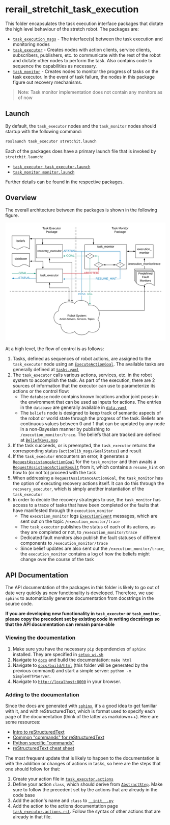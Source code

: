 # rerail_stretchit_task_execution

This folder encapsulates the task execution interface packages that dictate the high level behaviour of the stretch robot. The packages are:

- [`task_execution_msgs`](task_execution_msgs/) - The interface(s) between the task execution and monitoring nodes
- [`task_executor`](task_executor/) - Creates nodes with action clients, service clients, subscribers, publishers, etc. to communicate with the rest of the robot and dictate other nodes to perform the task. Also contains code to sequence the capabilities as necessary.
- [`task_monitor`](task_monitor/) - Creates nodes to monitor the progress of tasks on the task executor. In the event of task failure, the nodes in this package figure out recovery mechanisms.

> Note: Task monitor implementation does not contain any monitors as of now 


## Launch

By default, the `task_executor` nodes and the `task_monitor` nodes should startup with the following command:

```bash
roslaunch task_executor stretchit.launch
```

Each of the packages does have a primary launch file that is invoked by `stretchit.launch`:

- [`task_executor task_executor.launch`](task_executor/launch/task_executor.launch)
- [`task_monitor monitor.launch`](task_monitor/launch/monitor.launch)

Further details can be found in the respective packages.


## Overview

The overall architecture between the packages is shown in the following figure.

![Package Structure](docs/package_structure.png)

At a high level, the flow of control is as follows:

1. Tasks, defined as sequences of robot actions, are assigned to the `task_executor` node using an [`ExecuteActionGoal`](task_execution_msgs/action/Execute.action). The available tasks are generally defined at [`tasks.yaml`](task_executor/config/tasks.yaml)
1. The `task_executor` calls various actions, services, etc. in the robot system to accomplish the task. As part of the execution, there are 2 sources of information that the executor can use to parameterize its actions or the control flow:
    * The `database` node contains known locations and/or joint poses in the environment that can be used as inputs for actions. The entries in the `database` are generally available in [`data.yaml`](task_executor/config/data.yaml)
    * The `beliefs` node is designed to keep track of semantic aspects of the robot or world state through the progress of the task. Beliefs are continuous values between 0 and 1 that can be updated by any node in a non-Bayesian manner by publishing to `/execution_monitor/trace`. The beliefs that are tracked are defined at [`BeliefKeys.msg`](task_execution_msgs/msg/BeliefKeys.msg)
1. If the task succeeds, or is preempted, the `task_executor` returns the corresponding status (`actionlib_msgs/GoalStatus`) and result
1. If the `task_executor` encounters an error, it generates a [`RequestAssistanceActionGoal`](task_execution_msgs/action/RequestAssistance.action) for the `task_monitor` and then awaits a [`RequestAssistanceActionResult`](task_execution_msgs/action/RequestAssistance.action) from it, which contains a `resume_hint` on how to (or not to) proceed with the task
1. When addressing a `RequestAssistanceActionGoal`, the `task_monitor` has the option of executing recovery actions itself. It can do this through the `recovery_executor`, which is simply another instantiation of the `task_executor`
1. In order to decide the recovery strategies to use, the `task_monitor` has access to a trace of tasks that have been completed or the faults that have manifested through the `execution_monitor`
    * The `execution_monitor` logs [`ExecutionEvent`](task_execution_msgs/msg/ExecutionEvent.msg) messages, which are sent out on the topic `/execution_monitor/trace`
    * The `task_executor` publishes the status of each of its actions, as they are completed or not, to `/execution_monitor/trace`
    * Dedicated fault monitors also publish the fault statuses of different components to `/execution_monitor/trace`
    * Since belief updates are also sent out the `/execution_monitor/trace`, the `execution_monitor` contains a log of how the beliefs might change over the course of the task


## API Documentation

The API documentation of the packages in this folder is likely to go out of date very quickly as new functionality is developed. Therefore, we use `sphinx` to automatically generate documentation from docstrings in the source code.

**If you are developing new functionality in `task_executor` or `task_monitor`, please copy the precedent set by existing code in writing docstrings so that the API documentation can remain parse-able**

### Viewing the documentation

1. Make sure you have the necessary `pip` dependencies of `sphinx` installed. They are specified in [`setup_ws.sh`](../scripts/setup_ws.sh)
1. Navigate to [`docs`](docs/) and build the documentation: `make html`
1. Navigate to [`docs/build/html`](docs/build/html) (this folder will be generated by the previous command) and start a simple server: `python -m SimpleHTTPServer`.
1. Navigate to [`http://localhost:8000`](http://localhost:8000) in your browser.

### Adding to the documentation

Since the docs are generated with [`sphinx`](https://www.sphinx-doc.org/en/master/index.html), it's a good idea to get familiar with it, and with reStructuredText, which is format used to specify each page of the documentation (think of the latter as markdown++). Here are some resources:

- [Intro to reStructuredText](https://www.sphinx-doc.org/en/master/usage/restructuredtext/basics.html)
- [Common "commands" for reStructuredText](https://www.sphinx-doc.org/en/master/usage/restructuredtext/directives.html)
- [Python specific "commands"](https://www.sphinx-doc.org/en/master/usage/restructuredtext/domains.html#the-python-domain)
- [reStructuredText cheat sheet](https://github.com/ralsina/rst-cheatsheet/blob/master/rst-cheatsheet.rst)

The most frequent update that is likely to happen to the documentation is with the addition or changes of actions in tasks, so here are the steps that one should follow for that:

1. Create your action file in [`task_executor.actions`](task_executor/src/task_executor/actions/)
1. Define your action `class`, which should derive from [`AbstractStep`](task_executor/src/task_executor/abstract_step.py). Make sure to follow the precedent set by the actions that are already in the code base
1. Add the action's name and `class` to [`__init__.py`](task_executor/src/task_executor/actions/__init__.py)
1. Add the action to the actions documentation page [`task_executor.actions.rst`](docs/source/task_executor.actions.rst). Follow the syntax of other actions that are already in that file.
